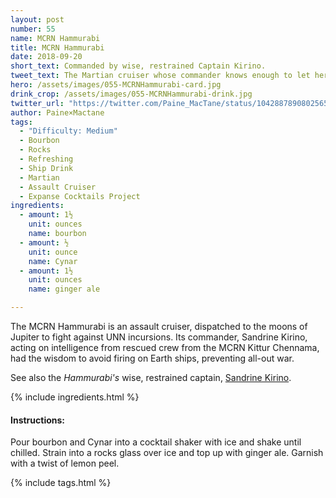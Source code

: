 ```yaml
---
layout: post
number: 55
name: MCRN Hammurabi
title: MCRN Hammurabi
date: 2018-09-20
short_text: Commanded by wise, restrained Captain Kirino. 
tweet_text: The Martian cruiser whose commander knows enough to let her enemies fight amongst themselves instead of engaging them.
hero: /assets/images/055-MCRNHammurabi-card.jpg
drink_crop: /assets/images/055-MCRNHammurabi-drink.jpg
twitter_url: "https://twitter.com/Paine_MacTane/status/1042887890802565122"
author: Paine×Mactane
tags:
  - "Difficulty: Medium"
  - Bourbon
  - Rocks
  - Refreshing
  - Ship Drink
  - Martian
  - Assault Cruiser
  - Expanse Cocktails Project
ingredients:
  - amount: 1½
    unit: ounces
    name: bourbon
  - amount: ½
    unit: ounce
    name: Cynar
  - amount: 1½
    unit: ounces
    name: ginger ale

---
```


The MCRN Hammurabi is an assault cruiser, dispatched to the moons of Jupiter to fight against UNN incursions. Its commander, Sandrine Kirino, acting on intelligence from rescued crew from the MCRN Kittur Chennama, had the wisdom 
to avoid firing on Earth ships, preventing all-out war.

See also the *Hammurabi's* wise, restrained captain, [Sandrine Kirino](/cocktails/2018/06/07/sandrine-kirino/).

{% include ingredients.html %}

#### Instructions:

Pour bourbon and Cynar into a cocktail shaker with ice and shake until chilled. Strain into a rocks glass over ice and top up with ginger ale. Garnish with a twist of lemon peel.


{% include tags.html %}
